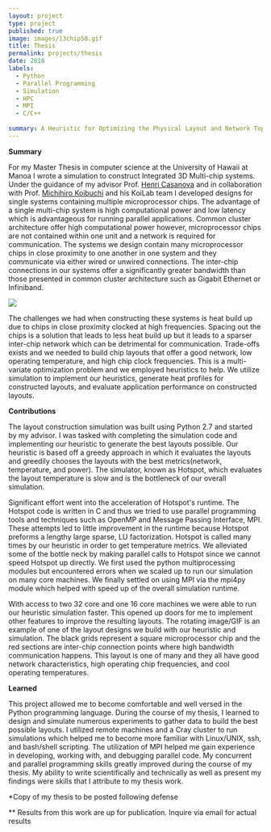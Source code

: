 ```yaml
---
layout: project
type: project
published: true
image: images/13chip50.gif
title: Thesis
permalink: projects/thesis
date: 2018
labels:
  - Python
  - Parallel Programming
  - Simulation
  - HPC
  - MPI
  - C/C++
  
summary: A Heuristic for Optimizing the Physical Layout and Network Topology of Integrated 3D Multi-chip Systems Under Temperature Constraints
---
```


__Summary__

For my Master Thesis in computer science at the University of Hawaii at Manoa I
wrote a simulation to construct Integrated 3D Multi-chip systems.  Under the
guidance of my advisor Prof. [Henri Casanova](https://henricasanova.github.io/)
and in collaboration with Prof. [Michihiro
Koibuchi](https://www.nii.ac.jp/en/faculty/architecture/koibuchi_michihiro/) and
his KoiLab team I developed designs for single systems containing multiple
microprocessor chips.  The advantage of a single multi-chip system is high
computational power and low latency which is advantageous for running parallel
applications.  Common cluster architecture offer high computational power
however, microprocessor chips are not contained within one unit and a network is
required for communication.  The systems we design contain many microprocessor
chips in close proximity to one another in one system and they communicate via
either wired or unwired connections.  The inter-chip connections in our systems
offer a significantly greater bandwidth than those presented in common cluster
architecture such as Gigabit Ethernet or Infiniband.

<div class="ui images">
  <img class="ui image medium right floated round image" src="../images/13chip50.gif">
</div>

The challenges we had when constructing these systems is heat build up due to
chips in close proximity clocked at high frequencies.  Spacing out the chips is
a solution that leads to less heat build up but it leads to a sparser inter-chip
network which can be detrimental for communication.  Trade-offs exists and we
needed to build chip layouts that offer a good network, low operating
temperature, and high chip clock frequencies.  This is a multi-variate
optimization problem and we employed heuristics to help.  We utilize simulation
to implement our heuristics, generate heat profiles for constructed layouts, and
evaluate application performance on constructed layouts.

**Contributions**

The layout construction simulation was built using Python 2.7 and started by my
advisor.  I was tasked with completing the simulation code and implementing our
heuristic to generate the best layouts possible.  Our heuristic is based off a
greedy approach in which it evaluates the layouts and greedily chooses the
layouts with the best metrics(network, temperature, and power).  The simulator,
known as Hotspot,  which evaluates the layout temperature is slow and is the
bottleneck of our overall simulation.  

Significant effort went into the acceleration of Hotspot's runtime.  The Hotspot
code is written in C and thus we tried to use parallel programming tools and
techniques such as OpenMP and Message Passing Interface, MPI.  These attempts
led to little improvement in the runtime because Hotspot preforms a lengthy
large sparse, LU factorization.  Hotspot is called many times by our heuristic
in order to get temperature metrics.  We alleviated some of the bottle neck by
making parallel calls to Hotspot since we cannot speed Hotspot up directly.  We
first used the python multiprocessing modules but encountered errors when we
scaled up to run our simulation on many core machines.  We finally settled on
using MPI via the mpi4py module which helped with speed up of the overall
simulation runtime.

With access to two 32 core and one 16 core machines we were able to run our
heuristic simulation faster.  This opened up doors for me to implement other
features to improve the resulting layouts.  The rotating image/GIF is an example
of one of the layout designs we build with our heuristic and simulation.  The
black grids represent a square microprocessor chip and the red sections are
inter-chip connection points where high bandwidth communication happens.  This
layout is one of many and they all have good network characteristics, high
operating chip frequencies, and cool operating temperatures.   

__Learned__

This project allowed me to become comfortable and well versed in the Python
programming language.  During the course of my thesis, I learned to design and
simulate numerous experiments to gather data to build the best possible layouts.
I utilized remote machines and a Cray cluster to run simulations which helped me
to become more familiar with Linux/UNIX, ssh, and bash/shell scripting.  The
utilization of MPI helped me gain experience in developing, working with, and
debugging parallel code.  My concurrent and parallel programming skills greatly
improved during the course of my thesis.  My ability to write scientifically and
technically as well as present my findings were skills that I attribute to my
thesis work.  

*Copy of my thesis to be posted following defense

** Results from this work are up for publication.  Inquire via email for actual
results

<br/>

